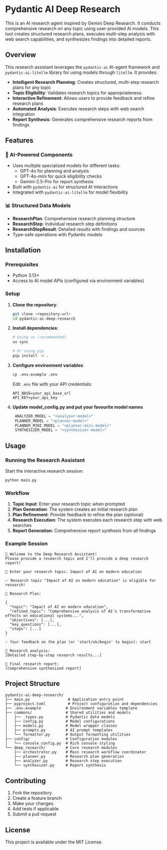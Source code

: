 # Pydantic AI Deep Research

This is an AI research agent inspired by Gemini Deep Research. It conducts comprehensive research on any topic using user-provided AI models. This tool creates structured research plans, executes multi-step analysis with web search capabilities, and synthesizes findings into detailed reports.

## Overview

This research assistant leverages the `pydantic-ai` AI-agent framework and `pydantic-ai-litellm` library for using models through `litellm`. It provides:

- **Intelligent Research Planning**: Creates structured, multi-step research plans for any topic
- **Topic Eligibility**: Validates research topics for appropriateness
- **Interactive Refinement**: Allows users to provide feedback and refine research plans
- **Automated Analysis**: Executes research steps with web search integration
- **Report Synthesis**: Generates comprehensive research reports from findings

## Features

### 🤖 AI-Powered Components
- Uses multiple specialized models for different tasks:
  - GPT-4o for planning and analysis
  - GPT-4o-mini for quick eligibility checks
  - Gemini-2.5-Pro for report synthesis
- Built with `pydantic-ai` for structured AI interactions
- Integrated with `pydantic-ai-litellm` for model flexibility

### 📊 Structured Data Models
- **ResearchPlan**: Comprehensive research planning structure
- **ResearchStep**: Individual research step definitions
- **ResearchStepResult**: Detailed results with findings and sources
- Type-safe operations with Pydantic models

## Installation

### Prerequisites
- Python 3.13+
- Access to AI model APIs (configured via environment variables)

### Setup

1. **Clone the repository**:
    ```bash
    git clone <repository-url>
    cd pydantic-ai-deep-research
    ```

2. **Install dependencies**:
    ```bash
    # Using uv (recommended)
    uv sync

    # Or using pip
    pip install -e .
    ```

3. **Configure environment variables**:
    ```bash
    cp .env.example .env
    ```
    
    Edit `.env` file with your API credentials:
    ```
    API_BASE=your_api_base_url
    API_KEY=your_api_key
    ```

4. **Update model_config.py and put your favourite model names**
   ```python
    ANALYZER_MODEL = "<analyzer-model>"
    PLANNER_MODEL = "<planner-model>"
    PLANNER_MINI_MODEL = "<planner-mini-model>"
    SYNTHESIZER_MODEL = "<synthesizer-model>"
   ```

## Usage

### Running the Research Assistant

Start the interactive research session:

```bash
python main.py
```

### Workflow

1. **Topic Input**: Enter your research topic when prompted
2. **Plan Generation**: The system creates an initial research plan
3. **Plan Refinement**: Provide feedback to refine the plan (optional)
4. **Research Execution**: The system executes each research step with web searches
5. **Report Generation**: Comprehensive report synthesis from all findings

### Example Session

```
🎤 Welcome to the Deep Research Assistant!
Please provide a research topic and I'll provide a deep research report!

🔬 Enter your research topic: Impact of AI on modern education

✅ Research topic "Impact of AI on modern education" is eligible for research!

📜 Research Plan:

{
  "topic": "Impact of AI on modern education",
  "refined_topic": "Comprehensive analysis of AI's transformative effects on educational systems...",
  "objectives": [...],
  "key_questions": [...],
  "steps": [...]
}

💡 Your feedback on the plan (or 'start/ok/begin' to begin): start

📘 Research analysis:
[Detailed step-by-step research results...]

🔖 Final research report:
[Comprehensive synthesized report]
```

## Project Structure

```
pydantic-ai-deep-research/
├── main.py                 # Application entry point
├── pyproject.toml          # Project configuration and dependencies
├── .env.example           # Environment variables template
├── commons/               # Shared utilities and models
│   ├── _types.py          # Pydantic data models
│   ├── config.py          # Model configurations
│   ├── models.py          # Model wrapper classes
│   ├── prompts.py         # AI prompt templates
│   └── formatter.py       # Output formatting utilities
├── config/                # Configuration modules
│   └── console_config.py  # Rich console styling
└── deep_research/         # Core research modules
    ├── orchestrator.py    # Main research workflow coordinator
    ├── planner.py         # Research plan generation
    ├── analyzer.py        # Research step execution
    └── synthesizer.py     # Report synthesis
```

## Contributing

1. Fork the repository
2. Create a feature branch
3. Make your changes
4. Add tests if applicable
5. Submit a pull request

## License

This project is available under the MIT License.